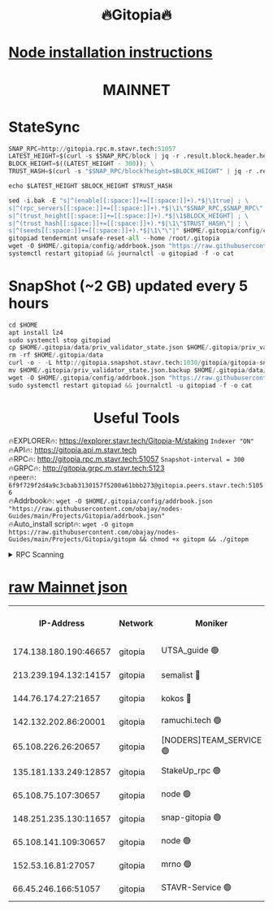 <h1 align="center"> 🔥Gitopia🔥</h1>

[Node installation instructions](https://github.com/obajay/nodes-Guides/tree/main/Projects/Gitopia)
=

<h1 align="center"> MAINNET</h1>

# StateSync
```python
SNAP_RPC=http://gitopia.rpc.m.stavr.tech:51057
LATEST_HEIGHT=$(curl -s $SNAP_RPC/block | jq -r .result.block.header.height); \
BLOCK_HEIGHT=$((LATEST_HEIGHT - 300)); \
TRUST_HASH=$(curl -s "$SNAP_RPC/block?height=$BLOCK_HEIGHT" | jq -r .result.block_id.hash)

echo $LATEST_HEIGHT $BLOCK_HEIGHT $TRUST_HASH

sed -i.bak -E "s|^(enable[[:space:]]+=[[:space:]]+).*$|\1true| ; \
s|^(rpc_servers[[:space:]]+=[[:space:]]+).*$|\1\"$SNAP_RPC,$SNAP_RPC\"| ; \
s|^(trust_height[[:space:]]+=[[:space:]]+).*$|\1$BLOCK_HEIGHT| ; \
s|^(trust_hash[[:space:]]+=[[:space:]]+).*$|\1\"$TRUST_HASH\"| ; \
s|^(seeds[[:space:]]+=[[:space:]]+).*$|\1\"\"|" $HOME/.gitopia/config/config.toml
gitopiad tendermint unsafe-reset-all --home /root/.gitopia
wget -O $HOME/.gitopia/config/addrbook.json "https://raw.githubusercontent.com/obajay/nodes-Guides/main/Projects/Gitopia/addrbook.json"
systemctl restart gitopiad && journalctl -u gitopiad -f -o cat
```
# SnapShot (~2 GB) updated every 5 hours
```python
cd $HOME
apt install lz4
sudo systemctl stop gitopiad
cp $HOME/.gitopia/data/priv_validator_state.json $HOME/.gitopia/priv_validator_state.json.backup
rm -rf $HOME/.gitopia/data
curl -o - -L http://gitopia.snapshot.stavr.tech:1030/gitopia/gitopia-snap.tar.lz4 | lz4 -c -d - | tar -x -C $HOME/.gitopia --strip-components 2
mv $HOME/.gitopia/priv_validator_state.json.backup $HOME/.gitopia/data/priv_validator_state.json
wget -O $HOME/.gitopia/config/addrbook.json "https://raw.githubusercontent.com/obajay/nodes-Guides/main/Projects/Gitopia/addrbook.json"
sudo systemctl restart gitopiad && journalctl -u gitopiad -f -o cat
```
 <h1 align="center"> Useful Tools</h1>

🔥EXPLORER🔥:      https://explorer.stavr.tech/Gitopia-M/staking  `Indexer "ON"` \
🔥API🔥: 			 		 https://gitopia.api.m.stavr.tech \
🔥RPC🔥:           http://gitopia.rpc.m.stavr.tech:51057              `Snapshot-interval = 300` \
🔥GRPC🔥:          http://gitopia.grpc.m.stavr.tech:5123 \
🔥peer🔥:					 `6f9f729f2d4a9c3cbab3130157f5200a61bbb273@gitopia.peers.stavr.tech:51056` \
🔥Addrbook🔥:    ```wget -O $HOME/.gitopia/config/addrbook.json "https://raw.githubusercontent.com/obajay/nodes-Guides/main/Projects/Gitopia/addrbook.json"``` \
🔥Auto_install script🔥: ```wget -O gitopm https://raw.githubusercontent.com/obajay/nodes-Guides/main/Projects/Gitopia/gitopm && chmod +x gitopm && ./gitopm```


<details>
<summary>RPC Scanning</summary>

<h2 align="center"> We scan nodes in real time every 4 hours. And we provide the final result of RPC endpoints.
We cannot influence the operation of these nodes in any way. </h2>


```python
If Voting Power is higher than 0 --> then the Node is a validator of the network and may be subject to attack and be a potential threat to the chain.
```
```python
We marked such validators with a red symbol
```

</details>

[raw Mainnet json](https://rpc-check.gitopm.stavr.tech/gitopm/rpc-gitopm-result.json)
=

<table><tr><th>IP-Address</th><th>Network</th><th>Moniker</th><th>Latest Block Height</th><th>Earliest Block Height</th><th>Catching Up</th><th>Tx Index</th><th>Voting Power</th><th>Scan Time</th></tr><tr><td>174.138.180.190:46657</td><td>gitopia</td><td>UTSA_guide 🟢</td><td>10588318</td><td>6071990</td><td>False</td><td>on</td><td>0</td><td>2023-12-13T12:47:28.085684905UTC</td></tr><tr><td>213.239.194.132:14157</td><td>gitopia</td><td>semalist 🔴</td><td>10588330</td><td>6071990</td><td>False</td><td>off</td><td>429538</td><td>2023-12-13T12:47:47.352114504UTC</td></tr><tr><td>144.76.174.27:21657</td><td>gitopia</td><td>kokos 🔴</td><td>10588339</td><td>6071990</td><td>False</td><td>off</td><td>936373</td><td>2023-12-13T12:48:01.234843541UTC</td></tr><tr><td>142.132.202.86:20001</td><td>gitopia</td><td>ramuchi.tech 🟢</td><td>10588337</td><td>6548337</td><td>False</td><td>on</td><td>0</td><td>2023-12-13T12:47:58.501461424UTC</td></tr><tr><td>65.108.226.26:20657</td><td>gitopia</td><td>[NODERS]TEAM_SERVICE 🟢</td><td>10588350</td><td>6846001</td><td>False</td><td>on</td><td>0</td><td>2023-12-13T12:48:18.371073684UTC</td></tr><tr><td>135.181.133.249:12857</td><td>gitopia</td><td>StakeUp_rpc 🟢</td><td>10588338</td><td>8010001</td><td>False</td><td>on</td><td>0</td><td>2023-12-13T12:47:58.843382643UTC</td></tr><tr><td>65.108.75.107:30657</td><td>gitopia</td><td>node 🟢</td><td>10588346</td><td>8802845</td><td>False</td><td>on</td><td>0</td><td>2023-12-13T12:48:11.796067433UTC</td></tr><tr><td>148.251.235.130:11657</td><td>gitopia</td><td>snap-gitopia 🟢</td><td>10588337</td><td>9516001</td><td>False</td><td>on</td><td>0</td><td>2023-12-13T12:47:58.209459422UTC</td></tr><tr><td>65.108.141.109:30657</td><td>gitopia</td><td>node 🟢</td><td>10588337</td><td>10145845</td><td>False</td><td>on</td><td>0</td><td>2023-12-13T12:47:57.931141167UTC</td></tr><tr><td>152.53.16.81:27057</td><td>gitopia</td><td>mrno 🟢</td><td>10588311</td><td>10455001</td><td>False</td><td>off</td><td>0</td><td>2023-12-13T12:47:17.183642566UTC</td></tr><tr><td>66.45.246.166:51057</td><td>gitopia</td><td>STAVR-Service 🟢</td><td>10588325</td><td>10550001</td><td>False</td><td>on</td><td>0</td><td>2023-12-13T12:47:38.934976856UTC</td></tr></table>
